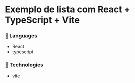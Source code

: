 # Exemplo de lista com React + TypeScript + Vite


 
 ### 📒 Languages

  * React
  * typescript

 ### 📡 Technologies
 * vite
 